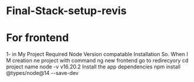 # Final-Stack-setup-revis
# For frontend
1- in My Project Required Node Version compatable Installation So.
    When I M creation ne project with command ng new frontend  go to redirecyory cd  project name
    node -v  v16.20.2
     Install the app dependencies  npm install  @types/node@14 --save-dev